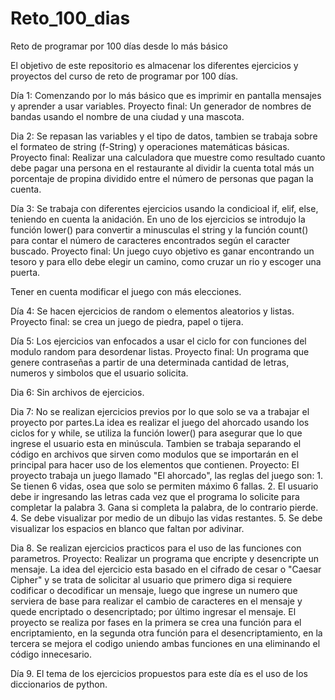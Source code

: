 # Reto_100_dias
Reto de programar por 100 días desde lo más básico

El objetivo de este repositorio es almacenar los diferentes ejercicios y proyectos del curso de reto de programar por 100 días.

Día 1:
Comenzando por lo más básico que es imprimir en pantalla mensajes y aprender a usar variables.
Proyecto final: Un generador de nombres de bandas usando el nombre de una ciudad y una mascota.

Dia 2:
Se repasan las variables y el tipo de datos, tambien se trabaja sobre el formateo de string (f-String) y operaciones matemáticas básicas.
Proyecto final: Realizar una calculadora que muestre como resultado cuanto debe pagar una persona en el restaurante al dividir la cuenta total más un porcentaje de propina dividido entre el número de personas que pagan la cuenta.

Día 3:
Se trabaja con diferentes ejercicios usando la condicioal if, elif, else, teniendo en cuenta la anidación. En uno de los ejercicios se introdujo la función lower() para convertir a minusculas el string y la función count() para contar el número de caracteres encontrados según el caracter buscado.
Proyecto final: Un juego cuyo objetivo es ganar encontrando un tesoro y para ello debe elegir un camino, como cruzar un rio y escoger una puerta.

Tener en cuenta modificar el juego con más elecciones.

Día 4:
Se hacen ejercicios de random o elementos aleatorios y listas. 
Proyecto final: se crea un juego de piedra, papel o tijera.

Día 5:
Los ejercicios van enfocados a usar el ciclo for con funciones del modulo random para desordenar listas.
Proyecto final: Un programa que genere contraseñas a partir de una determinada cantidad de letras, numeros y simbolos que el usuario solicita.

Dia 6: 
Sin archivos de ejercicios.

Dia 7: 
No se realizan ejercicios previos por lo que solo se va a trabajar el proyecto por partes.La idea es realizar el juego del ahorcado usando los ciclos for y while, se utiliza la función lower() para asegurar que lo que ingrese el usuario esta en minúscula. Tambien se trabaja separando el código en archivos que sirven como modulos que se importarán en el principal para hacer uso de los elementos que contienen. 
Proyecto: El proyecto trabaja un juego llamado "El ahorcado", las reglas del juego son:
    1. Se tienen 6 vidas, osea que solo se permiten máximo 6 fallas.
    2. El usuario debe ir ingresando las letras cada vez que el programa lo solicite para completar la palabra
    3. Gana si completa la palabra, de lo contrario pierde.
    4. Se debe visualizar por medio de un dibujo las vidas restantes.
    5. Se debe visualizar los espacios en blanco que faltan por adivinar.

Dia 8. Se realizan ejercicios practicos para el uso de las funciones con parametros. 
Proyecto: Realizar un programa que encripte y desencripte un mensaje. La idea del ejercicio esta basado en el cifrado de cesar o "Caesar Cipher" y se trata de solicitar al usuario que primero diga si requiere codificar o decodificar un mensaje, luego que ingrese un numero que serviera de base para realizar el cambio de caracteres en el mensaje y quede encriptado o desencriptado; por último ingresar el mensaje. El proyecto se realiza por fases en la primera se crea una función para el encriptamiento, en la segunda otra función para el desencriptamiento, en la tercera se mejora el codigo uniendo ambas funciones en una eliminando el código innecesario.

Día 9. El tema de los ejercicios propuestos para este día es el uso de los diccionarios de python.
